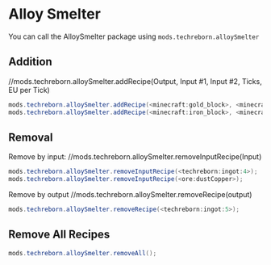 # Alloy Smelter
You can call the AlloySmelter package using `mods.techreborn.alloySmelter`

Addition
------
//mods.techreborn.alloySmelter.addRecipe(Output, Input #1, Input #2, Ticks, EU per Tick)
```java
mods.techreborn.alloySmelter.addRecipe(<minecraft:gold_block>, <minecraft:sand>, <minecraft:gold_ore>, 40, 500);
mods.techreborn.alloySmelter.addRecipe(<minecraft:iron_block>, <minecraft:sand> * 3, <minecraft:iron_ore>, 40, 500);
```

Removal
------
Remove by input:
//mods.techreborn.alloySmelter.removeInputRecipe(Input)
```java
mods.techreborn.alloySmelter.removeInputRecipe(<techreborn:ingot:4>);
mods.techreborn.alloySmelter.removeInputRecipe(<ore:dustCopper>);
```

Remove by output
//mods.techreborn.alloySmelter.removeRecipe(output)
```java
mods.techreborn.alloySmelter.removeRecipe(<techreborn:ingot:5>);
```

Remove All Recipes
------
```java
mods.techreborn.alloySmelter.removeAll();
```
